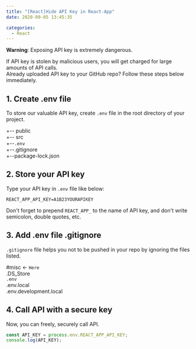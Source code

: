 ```yaml
---
title: "[React]Hide API Key in React-App"
date: 2020-09-05 13:45:35

categories:
  - React
---
```


**Warning**: Exposing API key is extremely dangerous.

If API key is stolen by malicious users, you will get charged for large amounts of API calls.  
Already uploaded API key to your GitHub repo? Follow these steps below immediately.

## 1. Create .env file

To store our valuable API key, create `.env` file in the root directory of your project.

+-- public  
+-- src  
+--`.env`  
+--.gitignore  
+--package-lock.json

## 2. Store your API key

Type your API key in `.env` file like below:

```
REACT_APP_API_KEY=A1B23YOURAPIKEY
```

Don't forget to prepend `REACT_APP_` to the name of API key, and don't write semicolon, double quotes, etc.

## 3. Add .env file .gitignore

`.gitignore` file helps you not to be pushed in your repo by ignoring the files listed.

#misc ← `Here`  
.DS_Store  
`.env`  
.env.local  
.env.development.local

## 4. Call API with a secure key

Now, you can freely, securely call API.

```javascript
const API_KEY = process.env.REACT_APP_API_KEY;
console.log(API_KEY);
```